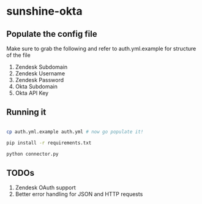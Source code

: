 # sunshine-okta

## Populate the config file
Make sure to grab the following and refer to auth.yml.example for structure of the file
1. Zendesk Subdomain
2. Zendesk Username
3. Zendesk Password
4. Okta Subdomain
5. Okta API Key

## Running it
```bash

cp auth.yml.example auth.yml # now go populate it!

pip install -r requirements.txt

python connector.py
```

## TODOs
1. Zendesk OAuth support
2. Better error handling for JSON and HTTP requests
